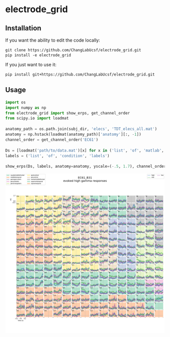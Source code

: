 # electrode_grid

## Installation
If you want the ability to edit the code locally:
```
git clone https://github.com/ChangLabUcsf/electrode_grid.git
pip install -e electrode_grid
```
If you just want to use it:
```
pip install git+https://github.com/ChangLabUcsf/electrode_grid.git
```

## Usage
```python
import os
import numpy as np
from electrode_grid import show_erps, get_channel_order
from scipy.io import loadmat

anatomy_path = os.path.join(subj_dir, 'elecs', 'TDT_elecs_all.mat')
anatomy = np.hstack(loadmat(anatomy_path)['anatomy'][:, -1])
channel_order = get_channel_order('EC61')

Ds = [loadmat('path/to/data.mat')[x] for x in ('list', 'of', 'matlab', 'variables')]
labels = ('list', 'of', 'condition', 'labels')

show_erps(Ds, labels, anatomy=anatomy, yscale=(-.5, 1.7), channel_order=channel_order)
```
![example](example_electrode_grid.png "example image")
